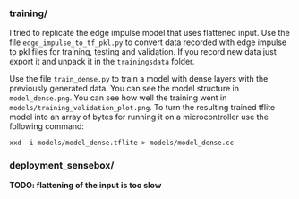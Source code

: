 ### training/
I tried to replicate the edge impulse model that uses flattened input. 
Use the file `edge_impulse_to_tf_pkl.py` to convert data recorded with edge impulse to pkl files for training, testing and validation. If you record new data just export it and unpack it in the `trainingsdata` folder.

Use the file `train_dense.py` to train a model with dense layers with the previously generated data. You can see the model structure in `model_dense.png`. You can see how well the training went in `models/training_validation_plot.png`. 
To turn the resulting trained tflite model into an array of bytes for running it on a microcontroller use the following command:

`xxd -i models/model_dense.tflite > models/model_dense.cc`


### deployment_sensebox/
__TODO: flattening of the input is too slow__
